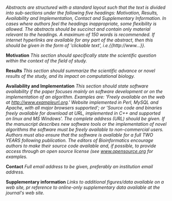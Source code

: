 _Abstracts are structured with a standard layout such that the text is divided into sub-sections under the following five headings: Motivation, Results, Availability and Implementation, Contact and Supplementary Information. In cases where authors feel the headings inappropriate, some flexibility is allowed. The abstracts should be succinct and contain only material relevant to the headings. A maximum of 150 words is recommended. If internet hyperlinks are available for any part of the abstract, then this should be given in the form of 'clickable text', i.e.{{http://www...}}._

**Motivation**
_This section should specifically state the scientific question within the context of the field of study._

**Results**
_This section should summarize the scientific advance or novel results of the study, and its impact on computational biology._

**Availability and Implementation**
_This section should state software availability if the paper focuses mainly on software development or on the implementation of an algorithm. Examples are: 'Freely available on the web at http://www.exampleurl.org.' Website implemented in Perl, MySQL and Apache, with all major browsers supported'; or 'Source code and binaries freely available for download at URL, implemented in C++ and supported on linux and MS Windows'. The complete address (URL) should be given. If the manuscript describes new software tools or the implementation of novel algorithms the software must be freely available to non-commercial users. Authors must also ensure that the software is available for a full TWO YEARS following publication. The editors of Bioinformatics encourage authors to make their source code available and, if possible, to provide access through an open source license (see www.opensource.org for examples._

**Contact**
_Full email address to be given, preferably an institution email address._

**Supplementary information**
_Links to additional figures/data available on a web site, pr reference to online-only supplementary data available at the journal's web site._
